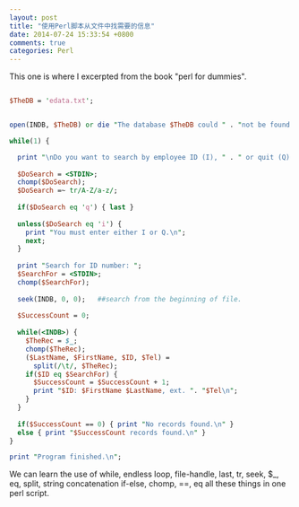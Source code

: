 ```yaml
---
layout: post
title: "使用Perl脚本从文件中找需要的信息"
date: 2014-07-24 15:33:54 +0800
comments: true
categories: Perl
---
```

This one is where I excerpted from the book "perl for dummies".  

```perl

$TheDB = 'edata.txt';


open(INDB, $TheDB) or die "The database $TheDB could " . "not be found.\n";

while(1) { 

  print "\nDo you want to search by employee ID (I), " . " or quit (Q): ";
  
  $DoSearch = <STDIN>;
  chomp($DoSearch);
  $DoSearch =~ tr/A-Z/a-z/;
  
  if($DoSearch eq 'q') { last }
  
  unless($DoSearch eq 'i') {
    print "You must enter either I or Q.\n";
    next; 
  }
  
  print "Search for ID number: ";
  $SearchFor = <STDIN>;
  chomp($SearchFor);
    
  seek(INDB, 0, 0);   ##search from the beginning of file.
  
  $SuccessCount = 0;
  
  while(<INDB>) {
    $TheRec = $_;
    chomp($TheRec);
    ($LastName, $FirstName, $ID, $Tel) =
      split(/\t/, $TheRec);
    if($ID eq $SearchFor) {
      $SuccessCount = $SuccessCount + 1;
      print "$ID: $FirstName $LastName, ext. ". "$Tel\n";
    } 
  } 
  
  if($SuccessCount == 0) { print "No records found.\n" }
  else { print "$SuccessCount records found.\n" }
} 

print "Program finished.\n";

```
We can learn the use of while, endless loop, file-handle, last, tr, seek, $_, eq, split, string concatenation if-else, chomp, ==, eq all these things in one perl script.  

